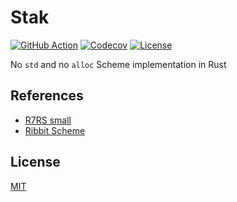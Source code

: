 # Stak

[![GitHub Action](https://img.shields.io/github/actions/workflow/status/raviqqe/stak/test.yaml?branch=main&style=flat-square)](https://github.com/raviqqe/stak/actions)
[![Codecov](https://img.shields.io/codecov/c/github/raviqqe/stak.svg?style=flat-square)](https://codecov.io/gh/raviqqe/stak)
[![License](https://img.shields.io/github/license/raviqqe/stak.svg?style=flat-square)](LICENSE)

No `std` and no `alloc` Scheme implementation in Rust

## References

- [R7RS small](https://small.r7rs.org/)
- [Ribbit Scheme](https://github.com/udem-dlteam/ribbit)

## License

[MIT](LICENSE)
